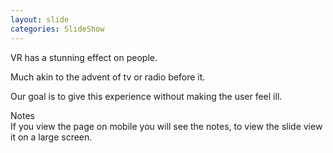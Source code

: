 ```yaml
---
layout: slide
categories: SlideShow
---
```


<div class="panel slide-content">
	<div class="panel-body marked">
VR has a stunning effect on people.

Much akin to the advent of tv or radio before it.

Our goal is to give this experience without making the user feel ill.
	</div>
</div>
<div class="panel notes">
	<div class="panel-heading">Notes</div>
	<div class="panel-body marked">
If you view the page on mobile you will see the notes,
to view the slide view it on a large screen.
	</div>
</div>
